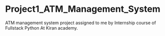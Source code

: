 # Project1_ATM_Management_System
ATM management system project assigned to me by Internship course of Fullstack Python At Kiran academy.
